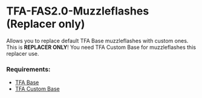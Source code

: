 # TFA-FAS2.0-Muzzleflashes (Replacer only)
Allows you to replace default TFA Base muzzleflashes with custom ones.
This is **REPLACER ONLY**! You need TFA Custom Base for muzzleflashes this replacer use.

### Requirements:
- [TFA Base](https://steamcommunity.com/sharedfiles/filedetails/?id=2840031720 "Click me")
- [TFA Custom Base](https://github.com/GroveZ45/TFA-Custom-Base "Click me")
